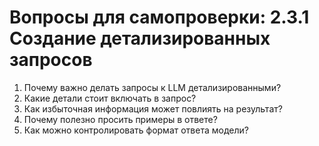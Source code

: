 # Вопросы для самопроверки: 2.3.1 Создание детализированных запросов

1. Почему важно делать запросы к LLM детализированными?
2. Какие детали стоит включать в запрос?
3. Как избыточная информация может повлиять на результат?
4. Почему полезно просить примеры в ответе?
5. Как можно контролировать формат ответа модели? 